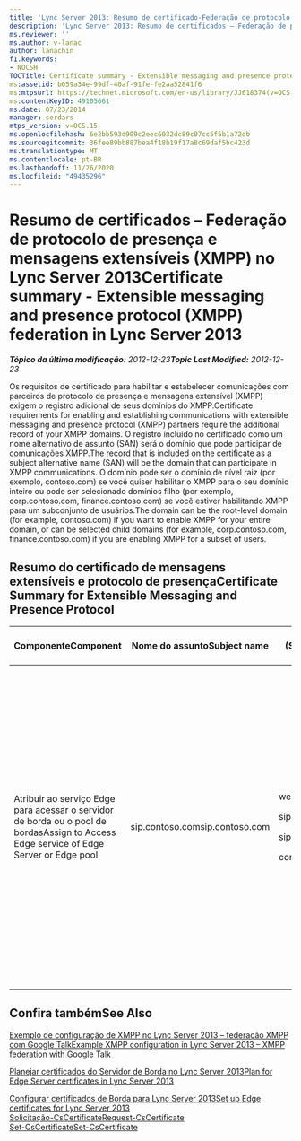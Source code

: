 ```yaml
---
title: 'Lync Server 2013: Resumo de certificado-Federação de protocolo de presença e mensagens extensível (XMPP)'
description: 'Lync Server 2013: Resumo de certificados – Federação de protocolo de presença e mensagens extensível (XMPP).'
ms.reviewer: ''
ms.author: v-lanac
author: lanachin
f1.keywords:
- NOCSH
TOCTitle: Certificate summary - Extensible messaging and presence protocol (XMPP) federation
ms:assetid: b059a34e-99df-40af-91fe-fe2aa52841f6
ms:mtpsurl: https://technet.microsoft.com/en-us/library/JJ618374(v=OCS.15)
ms:contentKeyID: 49105661
ms.date: 07/23/2014
manager: serdars
mtps_version: v=OCS.15
ms.openlocfilehash: 6e2bb593d909c2eec6032dc89c07cc5f5b1a72db
ms.sourcegitcommit: 36fee89bb887bea4f18b19f17a8c69daf5bc423d
ms.translationtype: MT
ms.contentlocale: pt-BR
ms.lasthandoff: 11/26/2020
ms.locfileid: "49435296"
---
```

# <a name="certificate-summary---extensible-messaging-and-presence-protocol-xmpp-federation-in-lync-server-2013"></a><span data-ttu-id="40170-103">Resumo de certificados – Federação de protocolo de presença e mensagens extensíveis (XMPP) no Lync Server 2013</span><span class="sxs-lookup"><span data-stu-id="40170-103">Certificate summary - Extensible messaging and presence protocol (XMPP) federation in Lync Server 2013</span></span>

<div data-xmlns="http://www.w3.org/1999/xhtml">

<div class="topic" data-xmlns="http://www.w3.org/1999/xhtml" data-msxsl="urn:schemas-microsoft-com:xslt" data-cs="https://msdn.microsoft.com/">

<div data-asp="https://msdn2.microsoft.com/asp">



</div>

<div id="mainSection">

<div id="mainBody"><span data-ttu-id="40170-104">

<span> </span></span><span class="sxs-lookup"><span data-stu-id="40170-104">

<span> </span></span></span>

<span data-ttu-id="40170-105">_**Tópico da última modificação:** 2012-12-23_</span><span class="sxs-lookup"><span data-stu-id="40170-105">_**Topic Last Modified:** 2012-12-23_</span></span>

<span data-ttu-id="40170-106">Os requisitos de certificado para habilitar e estabelecer comunicações com parceiros de protocolo de presença e mensagens extensível (XMPP) exigem o registro adicional de seus domínios do XMPP.</span><span class="sxs-lookup"><span data-stu-id="40170-106">Certificate requirements for enabling and establishing communications with extensible messaging and presence protocol (XMPP) partners require the additional record of your XMPP domains.</span></span> <span data-ttu-id="40170-107">O registro incluído no certificado como um nome alternativo de assunto (SAN) será o domínio que pode participar de comunicações XMPP.</span><span class="sxs-lookup"><span data-stu-id="40170-107">The record that is included on the certificate as a subject alternative name (SAN) will be the domain that can participate in XMPP communications.</span></span> <span data-ttu-id="40170-108">O domínio pode ser o domínio de nível raiz (por exemplo, contoso.com) se você quiser habilitar o XMPP para o seu domínio inteiro ou pode ser selecionado domínios filho (por exemplo, corp.contoso.com, finance.contoso.com) se você estiver habilitando XMPP para um subconjunto de usuários.</span><span class="sxs-lookup"><span data-stu-id="40170-108">The domain can be the root-level domain (for example, contoso.com) if you want to enable XMPP for your entire domain, or can be selected child domains (for example, corp.contoso.com, finance.contoso.com) if you are enabling XMPP for a subset of users.</span></span>

<div>

## <a name="certificate-summary-for-extensible-messaging-and-presence-protocol"></a><span data-ttu-id="40170-109">Resumo do certificado de mensagens extensíveis e protocolo de presença</span><span class="sxs-lookup"><span data-stu-id="40170-109">Certificate Summary for Extensible Messaging and Presence Protocol</span></span>


<table>
<colgroup>
<col style="width: 25%" />
<col style="width: 25%" />
<col style="width: 25%" />
<col style="width: 25%" />
</colgroup>
<thead>
<tr class="header">
<th><span data-ttu-id="40170-110">Componente</span><span class="sxs-lookup"><span data-stu-id="40170-110">Component</span></span></th>
<th><span data-ttu-id="40170-111">Nome do assunto</span><span class="sxs-lookup"><span data-stu-id="40170-111">Subject name</span></span></th>
<th><span data-ttu-id="40170-112">Nomes alternativos de assunto (SAN)/Order</span><span class="sxs-lookup"><span data-stu-id="40170-112">Subject alternative names (SAN)/Order</span></span></th>
<th><span data-ttu-id="40170-113">Comentários</span><span class="sxs-lookup"><span data-stu-id="40170-113">Comments</span></span></th>
</tr>
</thead>
<tbody>
<tr class="odd">
<td><p><span data-ttu-id="40170-114">Atribuir ao serviço Edge para acessar o servidor de borda ou o pool de bordas</span><span class="sxs-lookup"><span data-stu-id="40170-114">Assign to Access Edge service of Edge Server or Edge pool</span></span></p></td>
<td><p><span data-ttu-id="40170-115">sip.contoso.com</span><span class="sxs-lookup"><span data-stu-id="40170-115">sip.contoso.com</span></span></p></td>
<td><p><span data-ttu-id="40170-116">webcon.contoso.com</span><span class="sxs-lookup"><span data-stu-id="40170-116">webcon.contoso.com</span></span></p>
<p><span data-ttu-id="40170-117">sip.contoso.com</span><span class="sxs-lookup"><span data-stu-id="40170-117">sip.contoso.com</span></span></p>
<p><span data-ttu-id="40170-118">sip.fabrikam.com</span><span class="sxs-lookup"><span data-stu-id="40170-118">sip.fabrikam.com</span></span></p>
<p><span data-ttu-id="40170-119">contoso.com</span><span class="sxs-lookup"><span data-stu-id="40170-119">contoso.com</span></span></p></td>
<td><p><span data-ttu-id="40170-120">As três primeiras entradas de SAN são as entradas de SAN normais para um servidor de perímetro completo.</span><span class="sxs-lookup"><span data-stu-id="40170-120">The first three SAN entries are the normal SAN entries for a full Edge Server.</span></span> <span data-ttu-id="40170-121">O contoso.com é a entrada necessária para federação com o parceiro XMPP no nível do domínio raiz.</span><span class="sxs-lookup"><span data-stu-id="40170-121">The contoso.com is the entry required for federation with the XMPP partner at the root domain level.</span></span> <span data-ttu-id="40170-122">Essa entrada permitirá que o XMPP para todos os domínios com o contoso.com sufixo seja re.</span><span class="sxs-lookup"><span data-stu-id="40170-122">This entry will allow XMPP for all domains with the suffix contoso.com.</span></span></p></td>
</tr>
</tbody>
</table>


</div>

<div>

## <a name="see-also"></a><span data-ttu-id="40170-123">Confira também</span><span class="sxs-lookup"><span data-stu-id="40170-123">See Also</span></span>


[<span data-ttu-id="40170-124">Exemplo de configuração de XMPP no Lync Server 2013 – federação XMPP com Google Talk</span><span class="sxs-lookup"><span data-stu-id="40170-124">Example XMPP configuration in Lync Server 2013 – XMPP federation with Google Talk</span></span>](lync-server-2013-example-xmpp-configuration-–-xmpp-federation-with-google-talk.md)  


[<span data-ttu-id="40170-125">Planejar certificados do Servidor de Borda no Lync Server 2013</span><span class="sxs-lookup"><span data-stu-id="40170-125">Plan for Edge Server certificates in Lync Server 2013</span></span>](lync-server-2013-plan-for-edge-server-certificates.md)  


[<span data-ttu-id="40170-126">Configurar certificados de Borda para Lync Server 2013</span><span class="sxs-lookup"><span data-stu-id="40170-126">Set up Edge certificates for Lync Server 2013</span></span>](lync-server-2013-set-up-edge-certificates.md)  
[<span data-ttu-id="40170-127">Solicitação-CsCertificate</span><span class="sxs-lookup"><span data-stu-id="40170-127">Request-CsCertificate</span></span>](https://docs.microsoft.com/powershell/module/skype/Request-CsCertificate)  
[<span data-ttu-id="40170-128">Set-CsCertificate</span><span class="sxs-lookup"><span data-stu-id="40170-128">Set-CsCertificate</span></span>](https://docs.microsoft.com/powershell/module/skype/Set-CsCertificate)  
  

<span data-ttu-id="40170-129"></div>

</div>

<span> </span>

</div>

</div>

</span><span class="sxs-lookup"><span data-stu-id="40170-129"></div>

</div>

<span> </span>

</div>

</div>

</span></span></div>

